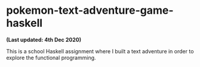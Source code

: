 # pokemon-text-adventure-game-haskell 

**(Last updated: 4th Dec 2020)**

This is a school Haskell assignment where I built a text adventure in order to explore the functional programming.


